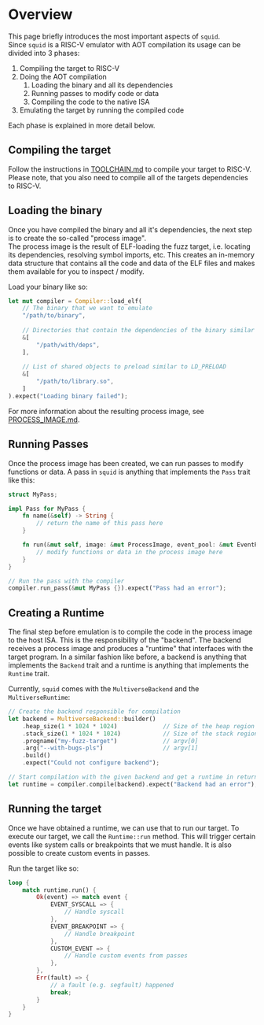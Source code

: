 # Overview

This page briefly introduces the most important aspects of `squid`.   
Since `squid` is a RISC-V emulator with AOT compilation its usage can be divided into 3 phases:

1. Compiling the target to RISC-V
2. Doing the AOT compilation
    1. Loading the binary and all its dependencies
    2. Running passes to modify code or data
    3. Compiling the code to the native ISA
3. Emulating the target by running the compiled code

Each phase is explained in more detail below.

## Compiling the target
Follow the instructions in [TOOLCHAIN.md](./TOOLCHAIN.md) to compile your target to RISC-V.
Please note, that you also need to compile all of the targets dependencies to RISC-V.

## Loading the binary
Once you have compiled the binary and all it's dependencies, the next step is to create the so-called "process image".   
The process image is the result of ELF-loading the fuzz target, i.e. locating its dependencies, resolving
symbol imports, etc.
This creates an in-memory data structure that contains all the code and data of the ELF files and makes them available
for you to inspect / modify.

Load your binary like so:
```rs
let mut compiler = Compiler::load_elf(
    // The binary that we want to emulate
    "/path/to/binary",
    
    // Directories that contain the dependencies of the binary similar to LD_LIBRARY_PATH
    &[
        "/path/with/deps",
    ],
    
    // List of shared objects to preload similar to LD_PRELOAD
    &[
        "/path/to/library.so",
    ]
).expect("Loading binary failed");
```

For more information about the resulting process image, see [PROCESS\_IMAGE.md](./PROCESS_IMAGE.md).

## Running Passes
Once the process image has been created, we can run passes to modify functions or data.
A pass in `squid` is anything that implements the `Pass` trait like this:

```rs
struct MyPass;

impl Pass for MyPass {
    fn name(&self) -> String {
        // return the name of this pass here
    }

    fn run(&mut self, image: &mut ProcessImage, event_pool: &mut EventPool, logger: &Logger) -> Result<(), String> {
        // modify functions or data in the process image here
    }
}

// Run the pass with the compiler
compiler.run_pass(&mut MyPass {}).expect("Pass had an error");
```

## Creating a Runtime
The final step before emulation is to compile the code in the process image to the host ISA.
This is the responsibility of the "backend".
The backend receives a process image and produces a "runtime" that interfaces with the target program. 
In a similar fashion like before, a backend is anything that implements the `Backend` trait and a runtime
is anything that implements the `Runtime` trait.

Currently, `squid` comes with the `MultiverseBackend` and the `MultiverseRuntime`:
```rs
// Create the backend responsible for compilation
let backend = MultiverseBackend::builder()
    .heap_size(1 * 1024 * 1024)             // Size of the heap region
    .stack_size(1 * 1024 * 1024)            // Size of the stack region
    .progname("my-fuzz-target")             // argv[0]
    .arg("--with-bugs-pls")                 // argv[1]
    .build()
    .expect("Could not configure backend");

// Start compilation with the given backend and get a runtime in return
let runtime = compiler.compile(backend).expect("Backend had an error");
```

## Running the target
Once we have obtained a runtime, we can use that to run our target.
To execute our target, we call the `Runtime::run` method. This will trigger certain events like
system calls or breakpoints that we must handle.
It is also possible to create custom events in passes.

Run the target like so:
```rs
loop {
    match runtime.run() {
        Ok(event) => match event {
            EVENT_SYSCALL => {
                // Handle syscall
            },
            EVENT_BREAKPOINT => {
                // Handle breakpoint
            },
            CUSTOM_EVENT => {
                // Handle custom events from passes
            },
        },
        Err(fault) => {
            // a fault (e.g. segfault) happened
            break;
        }
    }
}
```
